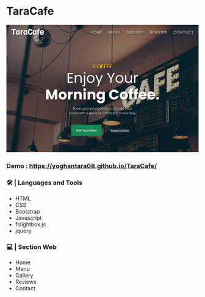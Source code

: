 # TaraCafe
<img src="img/TaraCafee.png" alt="">

### Demo : https://yoghantara08.github.io/TaraCafe/

### 🛠️ | Languages and Tools
- HTML
- CSS
- Bootstrap
- Javascript
- fslightbox.js
- jquery

### :computer: | Section Web
- Home
- Menu
- Gallery
- Reviews
- Contact
